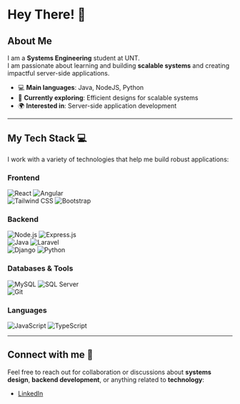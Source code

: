 # Hey There! 👋

## About Me
I am a **Systems Engineering** student at UNT.  
I am passionate about learning and building **scalable systems** and creating impactful server-side applications.

- 💻 **Main languages**: Java, NodeJS, Python  
- 🚀 **Currently exploring**: Efficient designs for scalable systems
- 🌍 **Interested in**: Server-side application development

---

## My Tech Stack 💻
I work with a variety of technologies that help me build robust applications:

### Frontend
![React](https://img.shields.io/badge/-React-black?style=flat&logo=react)  ![Angular](https://img.shields.io/badge/-Angular-black?style=flat&logo=angular)  
![Tailwind CSS](https://img.shields.io/badge/-Tailwind%20CSS-black?style=flat&logo=tailwindcss)  ![Bootstrap](https://img.shields.io/badge/-Bootstrap-black?style=flat&logo=bootstrap)

### Backend
![Node.js](https://img.shields.io/badge/-Node.js-black?style=flat&logo=node.js)  ![Express.js](https://img.shields.io/badge/-Express.js-black?style=flat&logo=express)  
![Java](https://img.shields.io/badge/-Java-black?style=flat&logo=java&logoColor=white)  ![Laravel](https://img.shields.io/badge/-Laravel-black?style=flat&logo=laravel)  
![Django](https://img.shields.io/badge/-Django-black?style=flat&logo=django)  ![Python](https://img.shields.io/badge/-Python-black?style=flat&logo=python)

### Databases & Tools
![MySQL](https://img.shields.io/badge/-MySQL-black?style=flat&logo=mysql)  ![SQL Server](https://img.shields.io/badge/-SQL%20Server-black?style=flat&logo=microsoftsqlserver)  
![Git](https://img.shields.io/badge/-Git-black?style=flat&logo=git)  

### Languages
![JavaScript](https://img.shields.io/badge/-JavaScript-black?style=flat&logo=javascript)  ![TypeScript](https://img.shields.io/badge/-TypeScript-black?style=flat&logo=typescript)

---

## Connect with me 🤝
Feel free to reach out for collaboration or discussions about **systems design**, **backend development**, or anything related to **technology**:

- [LinkedIn](https://www.linkedin.com/in/ivan-fernandez-789807295/)  




